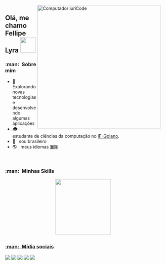 <img src="https://raw.githubusercontent.com/MicaelliMedeiros/micaellimedeiros/master/image/computer-illustration.png" min-width="400px" max-width="400px" width="400px" align="right" alt="Computador iuriCode">

## Olá, me chamo Fellipe Lyra <img src="https://media.giphy.com/media/12oufCB0MyZ1Go/giphy.gif" width="50">

<h3> :man: &nbsp;Sobre mim </h3>

- 🤔 &nbsp; Explorando novas tecnologias e desenvolvendo algumas aplicações
- 🎓 &nbsp; estudante de ciências da computação no <a href="https://www.ifgoiano.edu.br/home/index.php/morrinhos.html">IF-Goiano</a>.
- 🏡 &nbsp; sou brasileiro
- 🌎 &nbsp; meus idiomas **:brazil:**

<br>

<h3> :man: &nbsp;Minhas Skills </h3>

<div align="center">
  <a href="https://github.com/FellipeLyra">
  <img height="180em" src="https://github-readme-stats.vercel.app/api/top-langs/?username=FellipeLyra&layout=compact&langs_count=7&theme=dark"/> 
</div>
  
  ##

 <h3> :man: &nbsp;Mídia sociais </h3>
<div> 
  <a href="https://www.instagram.com/lyrarts_/" target="_blank"><img src="https://img.shields.io/badge/-Instagram-%23E4405F?style=for-the-badge&logo=instagram&logoColor=white" target="_blank"></a>
 	<a href="https://www.twitch.tv/expertinho1" target="_blank"><img src="https://img.shields.io/badge/Twitch-9146FF?style=for-the-badge&logo=twitch&logoColor=white" target="_blank"></a>
 <a href="https://discord.gg/cHRWKzS" target="_blank"><img src="https://img.shields.io/badge/Discord-7289DA?style=for-the-badge&logo=discord&logoColor=white" target="_blank"></a> 
  <a href = "mailto:fhlyra1947@hotmail.com"><img src="https://img.shields.io/badge/-Gmail-%23333?style=for-the-badge&logo=gmail&logoColor=white" target="_blank"></a>
  <a href="https://www.linkedin.com/in/fellipe-lyra-7b84052a3/?trk=opento_sprofile_details" target="_blank"><img src="https://img.shields.io/badge/-LinkedIn-%230077B5?style=for-the-badge&logo=linkedin&logoColor=white" target="_blank"></a> 
 
</div>

